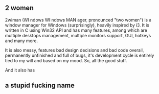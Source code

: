 ## 2 women
2wiman (WI ndows WI ndows MAN ager, pronounced "two women") is a window manager for Windows (surprisingly), heavily inspired by i3. It is written in C using Win32 API and has many features, among which are multiple desktops management, multiple monitors support, GUI, hotkeys and many more.

It is also messy, features bad design decisions and bad code overall, permanently unfinished and full of bugs, it's development cycle is entirely tied to my will and based on my mood. So, all the good stuff.

And it also has
## a stupid fucking name
